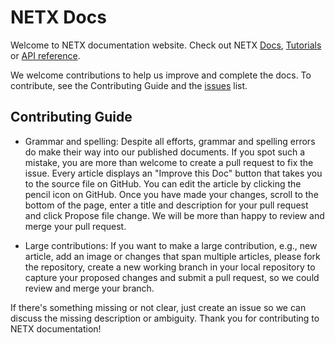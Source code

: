 # NETX Docs

Welcome to NETX documentation website. Check out NETX [Docs](docs/index.md), [Tutorials](tutorials/index.md) or [API reference](docs/api/api.md).

We welcome contributions to help us improve and complete the docs. To contribute, see the Contributing Guide and the [issues](https://github.com/netx-as/docs/issues) list.

## Contributing Guide

* Grammar and spelling: Despite all efforts, grammar and spelling errors do make their way into our published documents. If you spot such a mistake, 
you are more than welcome to create a pull request to fix the issue. Every article displays an "Improve this Doc" button that takes you to the source 
file on GitHub. You can edit the article by clicking the pencil icon on GitHub. Once you have made your changes, scroll to the bottom of the page, enter 
a title and description for your pull request and click Propose file change. We will be more than happy to review and merge your pull request.

* Large contributions: If you want to make a large contribution, e.g., new article, add an image or changes that span multiple articles, please fork 
the repository, create a new working branch in your local repository to capture your proposed changes and submit a pull request, so we could review 
and merge your branch.

If there's something missing or not clear, just create an issue so we can discuss the missing description or ambiguity. Thank you for contributing to
NETX documentation!
